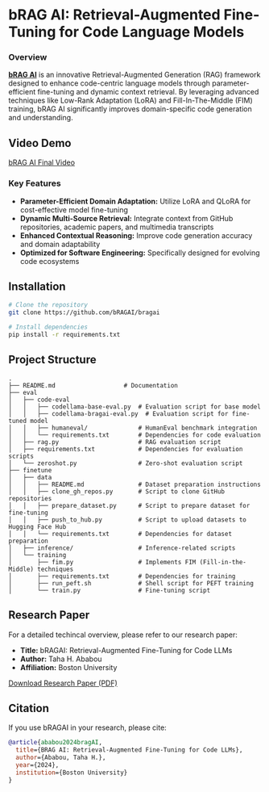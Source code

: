 # bRAG AI: Retrieval-Augmented Fine-Tuning for Code Language Models

### Overview

**[bRAG AI](https://bragai.tech)** is an innovative Retrieval-Augmented Generation (RAG) framework designed to enhance code-centric language models through parameter-efficient fine-tuning and dynamic context retrieval. By leveraging advanced techniques like Low-Rank Adaptation (LoRA) and Fill-In-The-Middle (FIM) training, bRAG AI significantly improves domain-specific code generation and understanding.

## Video Demo

[bRAG AI Final Video](https://bragai.s3.us-east-1.amazonaws.com/bRAGAI+Final+Video.mp4)

### Key Features
- **Parameter-Efficient Domain Adaptation:** Utilize LoRA and QLoRA for cost-effective model fine-tuning
- **Dynamic Multi-Source Retrieval:** Integrate context from GitHub repositories, academic papers, and multimedia transcripts
- **Enhanced Contextual Reasoning:** Improve code generation accuracy and domain adaptability
- **Optimized for Software Engineering:** Specifically designed for evolving code ecosystems

## Installation

```bash
# Clone the repository
git clone https://github.com/bRAGAI/bragai

# Install dependencies
pip install -r requirements.txt
```

## Project Structure

```
.
├── README.md                   # Documentation
├── eval
│   ├── code-eval
│   │   ├── codellama-base-eval.py  # Evaluation script for base model
│   │   ├── codellama-bragai-eval.py  # Evaluation script for fine-tuned model
│   │   ├── humaneval/              # HumanEval benchmark integration
│   │   └── requirements.txt        # Dependencies for code evaluation
│   ├── rag.py                      # RAG evaluation script
│   ├── requirements.txt            # Dependencies for evaluation scripts
│   └── zeroshot.py                 # Zero-shot evaluation script
├── finetune
│   ├── data
│   │   ├── README.md               # Dataset preparation instructions
│   │   ├── clone_gh_repos.py       # Script to clone GitHub repositories
│   │   ├── prepare_dataset.py      # Script to prepare dataset for fine-tuning
│   │   ├── push_to_hub.py          # Script to upload datasets to Hugging Face Hub
│   │   └── requirements.txt        # Dependencies for dataset preparation
│   ├── inference/                  # Inference-related scripts
│   └── training
│       ├── fim.py                  # Implements FIM (Fill-in-the-Middle) techniques
│       ├── requirements.txt        # Dependencies for training
│       ├── run_peft.sh             # Shell script for PEFT training
│       └── train.py                # Fine-tuning script
```

## Research Paper
For a detailed techincal overview, please refer to our research paper:

- **Title:** bRAGAI: Retrieval-Augmented Fine-Tuning for Code LLMs
- **Author:** Taha H. Ababou
- **Affiliation:** Boston University
 
[Download Research Paper (PDF)](./docs/bRAGAI_Final_Paper.pdf)

## Citation

If you use bRAGAI in your research, please cite:

```bibtex
@article{ababou2024bragAI,
  title={BRAG AI: Retrieval-Augmented Fine-Tuning for Code LLMs},
  author={Ababou, Taha H.},
  year={2024},
  institution={Boston University}
}
```